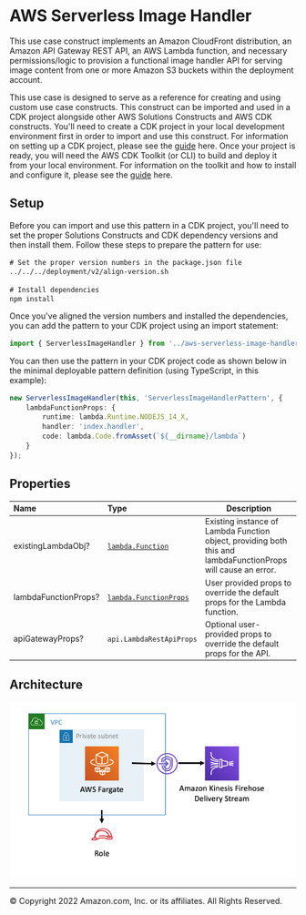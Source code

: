 # AWS Serverless Image Handler

This use case construct implements an Amazon CloudFront distribution, an Amazon API Gateway REST API, an AWS Lambda
function, and necessary permissions/logic to provision a functional image handler API for serving image content from
one or more Amazon S3 buckets within the deployment account.

This use case is designed to serve as a reference for creating and using custom use case constructs. This
construct can be imported and used in a CDK project alongside other AWS Solutions Constructs and AWS CDK constructs.
You'll need to create a CDK project in your local development environment first in order to import and use this construct.
For information on setting up a CDK project, please see the [guide](https://docs.aws.amazon.com/cdk/latest/guide/hello_world.html) here.
Once your project is ready, you will need the AWS CDK Toolkit (or CLI) to build and deploy it from your local environment. For information on the toolkit and how to install and configure it, please see the [guide](https://docs.aws.amazon.com/cdk/latest/guide/cli.html) here.

## Setup
Before you can import and use this pattern in a CDK project, you'll need to set the proper Solutions Constructs and CDK dependency versions and then install them. Follow these steps to prepare the pattern for use:

```
# Set the proper version numbers in the package.json file
../../../deployment/v2/align-version.sh

# Install dependencies
npm install
```

Once you've aligned the version numbers and installed the dependencies, you can add the pattern to your CDK project using an import statement:
```typescript
import { ServerlessImageHandler } from '../aws-serverless-image-handler/lib/index';
```

You can then use the pattern in your CDK project code as shown below in the minimal deployable pattern definition (using TypeScript, in this example):
```typescript
new ServerlessImageHandler(this, 'ServerlessImageHandlerPattern', {
    lambdaFunctionProps: {
        runtime: lambda.Runtime.NODEJS_14_X,
        handler: 'index.handler',
        code: lambda.Code.fromAsset(`${__dirname}/lambda`)
    }
});
```

## Properties

| **Name**     | **Type**        | **Description** |
|:-------------|:----------------|-----------------|
|existingLambdaObj?|[`lambda.Function`](https://docs.aws.amazon.com/cdk/api/latest/docs/@aws-cdk_aws-lambda.Function.html)|Existing instance of Lambda Function object, providing both this and lambdaFunctionProps will cause an error.|
|lambdaFunctionProps?|[`lambda.FunctionProps`](https://docs.aws.amazon.com/cdk/api/latest/docs/@aws-cdk_aws-lambda.FunctionProps.html)|User provided props to override the default props for the Lambda function.|
|apiGatewayProps?|`api.LambdaRestApiProps`|Optional user-provided props to override the default props for the API.|

## Architecture
![Architecture Diagram](architecture.png)

***
&copy; Copyright 2022 Amazon.com, Inc. or its affiliates. All Rights Reserved.